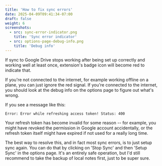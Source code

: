 ```yaml
---
title: 'How to fix sync errors'
date: 2025-04-09T09:41:34-07:00
draft: false
weight: 6
screenshots:
  - src: sync-error-indicator.png
    title: 'Sync error indicator'
  - src: options-page-debug-info.png
    title: 'Debug info'
---
```


If sync to Google Drive stops working after being set up correctly and working
well at least once, extension's badge icon will become red to indicate that.

If you're not connected to the internet, for example working offline on a plane,
you can just ignore the red signal. If you're connected to the internet, you
should look at the debug info on the options page to figure out what's wrong.

If you see a message like this:

```text
Error: Error while refreshing access token! Status: 400
```

Your refresh token has become invalid for some reason -- for example, you might
have revoked the permission in Google account accidentally, or the refresh
token itself might have expired if not used for a really long time.

The best way to resolve this, and in fact most sync errors, is to just setup
sync again. You can do that by clicking on 'Stop Sync' and then 'Setup Sync' in
the options page. It's an entirely safe operation, but I'd still recommend to take
the backup of local notes first, just to be super sure.